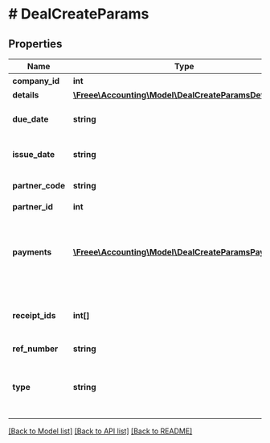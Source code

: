 # # DealCreateParams

## Properties

Name | Type | Description | Notes
------------ | ------------- | ------------- | -------------
**company_id** | **int** | 事業所ID |
**details** | [**\Freee\Accounting\Model\DealCreateParamsDetails[]**](DealCreateParamsDetails.md) |  |
**due_date** | **string** | 支払期日(yyyy-mm-dd) | [optional]
**issue_date** | **string** | 発生日 (yyyy-mm-dd) |
**partner_code** | **string** | 取引先コード | [optional]
**partner_id** | **int** | 取引先ID | [optional]
**payments** | [**\Freee\Accounting\Model\DealCreateParamsPayments[]**](DealCreateParamsPayments.md) | 支払行一覧（配列）：未指定の場合、未決済の取引を作成します。 | [optional]
**receipt_ids** | **int[]** | ファイルボックス（証憑ファイル）ID（配列） | [optional]
**ref_number** | **string** | 管理番号 | [optional]
**type** | **string** | 収支区分 (収入: income, 支出: expense) |

[[Back to Model list]](../../README.md#models) [[Back to API list]](../../README.md#endpoints) [[Back to README]](../../README.md)
